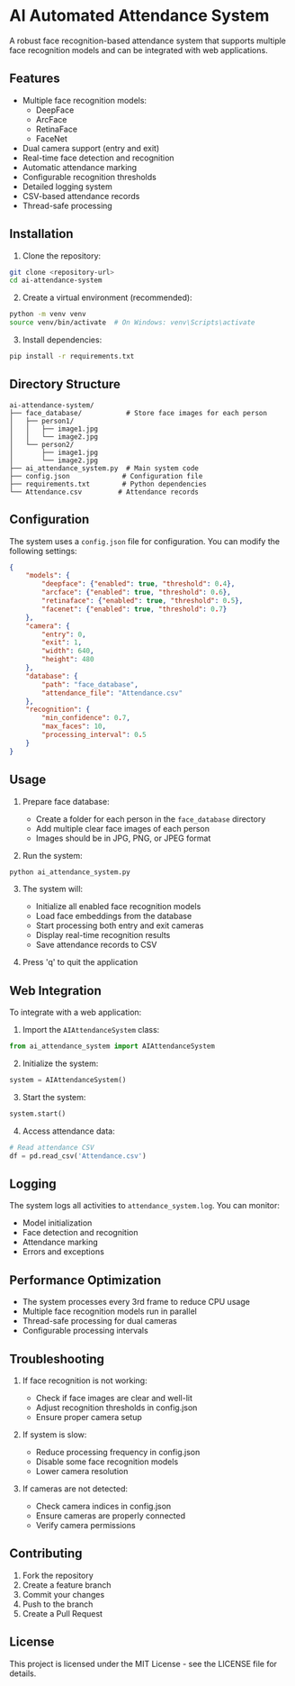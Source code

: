 # AI Automated Attendance System

A robust face recognition-based attendance system that supports multiple face recognition models and can be integrated with web applications.

## Features

- Multiple face recognition models:
  - DeepFace
  - ArcFace
  - RetinaFace
  - FaceNet
- Dual camera support (entry and exit)
- Real-time face detection and recognition
- Automatic attendance marking
- Configurable recognition thresholds
- Detailed logging system
- CSV-based attendance records
- Thread-safe processing

## Installation

1. Clone the repository:
```bash
git clone <repository-url>
cd ai-attendance-system
```

2. Create a virtual environment (recommended):
```bash
python -m venv venv
source venv/bin/activate  # On Windows: venv\Scripts\activate
```

3. Install dependencies:
```bash
pip install -r requirements.txt
```

## Directory Structure

```
ai-attendance-system/
├── face_database/           # Store face images for each person
│   ├── person1/
│   │   ├── image1.jpg
│   │   └── image2.jpg
│   └── person2/
│       ├── image1.jpg
│       └── image2.jpg
├── ai_attendance_system.py  # Main system code
├── config.json             # Configuration file
├── requirements.txt        # Python dependencies
└── Attendance.csv         # Attendance records
```

## Configuration

The system uses a `config.json` file for configuration. You can modify the following settings:

```json
{
    "models": {
        "deepface": {"enabled": true, "threshold": 0.4},
        "arcface": {"enabled": true, "threshold": 0.6},
        "retinaface": {"enabled": true, "threshold": 0.5},
        "facenet": {"enabled": true, "threshold": 0.7}
    },
    "camera": {
        "entry": 0,
        "exit": 1,
        "width": 640,
        "height": 480
    },
    "database": {
        "path": "face_database",
        "attendance_file": "Attendance.csv"
    },
    "recognition": {
        "min_confidence": 0.7,
        "max_faces": 10,
        "processing_interval": 0.5
    }
}
```

## Usage

1. Prepare face database:
   - Create a folder for each person in the `face_database` directory
   - Add multiple clear face images of each person
   - Images should be in JPG, PNG, or JPEG format

2. Run the system:
```bash
python ai_attendance_system.py
```

3. The system will:
   - Initialize all enabled face recognition models
   - Load face embeddings from the database
   - Start processing both entry and exit cameras
   - Display real-time recognition results
   - Save attendance records to CSV

4. Press 'q' to quit the application

## Web Integration

To integrate with a web application:

1. Import the `AIAttendanceSystem` class:
```python
from ai_attendance_system import AIAttendanceSystem
```

2. Initialize the system:
```python
system = AIAttendanceSystem()
```

3. Start the system:
```python
system.start()
```

4. Access attendance data:
```python
# Read attendance CSV
df = pd.read_csv('Attendance.csv')
```

## Logging

The system logs all activities to `attendance_system.log`. You can monitor:
- Model initialization
- Face detection and recognition
- Attendance marking
- Errors and exceptions

## Performance Optimization

- The system processes every 3rd frame to reduce CPU usage
- Multiple face recognition models run in parallel
- Thread-safe processing for dual cameras
- Configurable processing intervals

## Troubleshooting

1. If face recognition is not working:
   - Check if face images are clear and well-lit
   - Adjust recognition thresholds in config.json
   - Ensure proper camera setup

2. If system is slow:
   - Reduce processing frequency in config.json
   - Disable some face recognition models
   - Lower camera resolution

3. If cameras are not detected:
   - Check camera indices in config.json
   - Ensure cameras are properly connected
   - Verify camera permissions

## Contributing

1. Fork the repository
2. Create a feature branch
3. Commit your changes
4. Push to the branch
5. Create a Pull Request

## License

This project is licensed under the MIT License - see the LICENSE file for details. 
